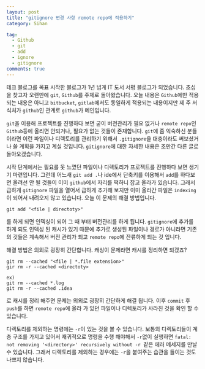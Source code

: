 ```yaml
---
layout: post
title: "gitignore 변경 사항 remote repo에 적용하기"
category: Sihan

tag:
  - Github
  - git
  - add
  - ignore
  - gitignore
comments: true
---
```


테크 블로그를 목표 시작한 블로그가 1년 넘게 IT 도서 서평 블로그가 되었습니다. 초심을 찾고자 오랜만에 `git`, `Github`를 주제로 돌아왔습니다. 오늘 내용은 `Github`에만 적용 되는 내용은 아니고 `bitbucket`, `gitlab`에서도 동일하게 적용되는 내용이지만 제 주 서식처가 `github`인 관계로 `github`가 메인입니다.

`git`을 이용해 프로젝트를 진행하다 보면 굳이 버전관리가 필요 없거나 `remote repo`인 `Github`등에 올리면 안되거나, 필요가 없는 것들이 존재합니다. `git`에 좀 익숙하신 분들이라면 이런 파일이나 디렉토리를 관리하기 위해서 `.gitignore`을 대충이라도 써보셨거나 쓸 계획을 가지고 계실 것입니다. `gitignore`에 대한 자세한 내용은 조만간 다른 글로 돌아오겠습니다.

시작 단계에서는 필요를 못 느꼈던 파일이나 디렉토리가 프로젝트를 진행하다 보면 생기기 마련입니다. 그런데 어느새 `git add .`나 ide에서 단축키를 이용해서 `add`를 하다보면 올려선 안 될 것들이 이미 `github`에서 자리를 떡하니 잡고 올라가 있습니다. 그래서 급하게 `gitignore` 파일을 열어서 급하게 추가해 보지만 이미 올라간 파일은 `indexing`이 되어서 내려오지 않고 있습니다. 오늘 이 문제의 해결 방법입니다.

```git
git add "<file | directoty>"
```

를 하게 되면 인덱싱이 되어 그 때 부터 버전관리를 하게 됩니다. `gitignore`에 추가를 하게 되도 인덱싱 된 캐시가 있기 때문에 추가로 생성된 파일이나 경로가 아니라면 기존의 것들은 계속해서 버전 관리가 되고 `remote repo`에 잔류하게 되는 것 입니다.

해결 방법은 의외로 굉장히 간단합니다. 캐싱이 문제라면 캐시를 정리하면 되겠죠?

```git
git rm --cached "<file | *.file extension>"
gir rm -r --cached <directoty>

ex)
git rm --cached *.log
git rm -r --cached .idea
```

로 캐시를 정리 해주면 문제는 의외로 굉장히 간단하게 해결 됩니다. 이후 `commit` 후 `push`를 하면 `remote repo`에 올라 가 있던 파일이나 디렉토리가 사라진 것을 확인 할 수 있습니다.

디렉토리를 제외하는 명령에는 `-r`이 있는 것을 볼 수 있습니다. 보통의 디렉토리들이 계층 구조를 가지고 있어서 재귀적으로 명령을 수행 해야해서 `-r`없이 실행하면 `fatal: not removing '<directory>' recursively without -r `같은 에러 메세지를 만날 수 있습니다. 그래서 디렉토리를 제외하는 경우에는 `-r`을 붙여주는 습관을 들이는 것도 나쁘지 않습니다.
